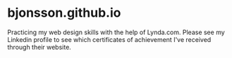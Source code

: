 # bjonsson.github.io
Practicing my web design skills with the help of Lynda.com. Please see my Linkedin profile to see which certificates of achievement I've received through their website.
